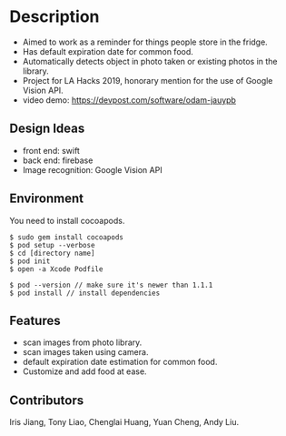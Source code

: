 # Description
* Aimed to work as a reminder for things people store in the fridge.
* Has default expiration date for common food.
* Automatically detects object in photo taken or existing photos in the library.
* Project for LA Hacks 2019, honorary mention for the use of Google Vision API.
* video demo: https://devpost.com/software/odam-jauypb

## Design Ideas
* front end: swift
* back end: firebase
* Image recognition: Google Vision API

## Environment
You need to install cocoapods.

```
$ sudo gem install cocoapods
$ pod setup --verbose
$ cd [directory name]
$ pod init
$ open -a Xcode Podfile

$ pod --version // make sure it's newer than 1.1.1
$ pod install // install dependencies
```

## Features
* scan images from photo library.
* scan images taken using camera.
* default expiration date estimation for common food.
* Customize and add food at ease.

## Contributors
Iris Jiang, Tony Liao, Chenglai Huang, Yuan Cheng, Andy Liu.

